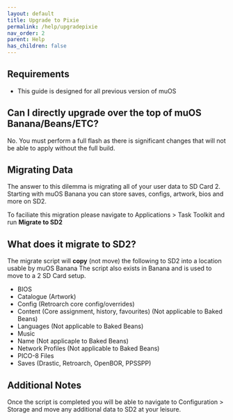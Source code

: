 ```yaml
---
layout: default
title: Upgrade to Pixie
permalink: /help/upgradepixie
nav_order: 2
parent: Help
has_children: false
---
```


## Requirements
- This guide is designed for all previous version of muOS

## Can I directly upgrade over the top of muOS Banana/Beans/ETC?
No. You must perform a full flash as there is significant changes that will not be able to apply without the full build.

## Migrating Data
The answer to this dilemma is migrating all of your user data to SD Card 2.  
Starting with muOS Banana you can store saves, configs, artwork, bios and more on SD2.

To faciliate this migration please navigate to Applications > Task Toolkit and run **Migrate to SD2**

## What does it migrate to SD2?
The migrate script will **copy** (not move) the following to SD2 into a location usable by muOS Banana
The script also exists in Banana and is used to move to a 2 SD Card setup.
- BIOS
- Catalogue (Artwork)
- Config (Retroarch core config/overrides)
- Content (Core assignment, history, favourites) (Not applicable to Baked Beans)
- Languages (Not applicable to Baked Beans)
- Music
- Name (Not applicaple to Baked Beans)
- Network Profiles (Not applicable to Baked Beans)
- PICO-8 Files
- Saves (Drastic, Retroarch, OpenBOR, PPSSPP)

## Additional Notes 
Once the script is completed you will be able to navigate to Configuration > Storage and move any additional data to SD2 at your leisure.

<div itemscope itemtype="https://schema.org/WebSite">
  <meta itemprop="url" content="https://muos.dev"/>
  <meta itemprop="name" content="muOS - Custom Firmware"/>
</div>
